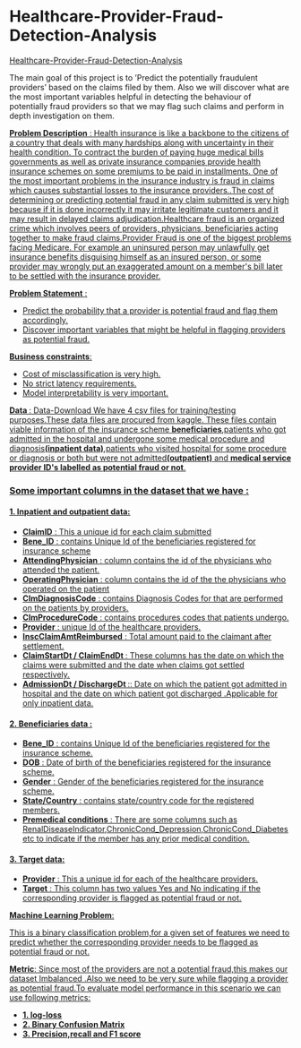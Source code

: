 # Healthcare-Provider-Fraud-Detection-Analysis 
<a href="https://medium.com/@rohansoni.jssaten2019/healthcare-provider-fraud-detection-and-analysis-machine-learning-6af6366caff2?source=friends_link&sk=9533366b150c0dc97d2323ce43578185">Healthcare-Provider-Fraud-Detection-Analysis</a>



The main goal of this project is to ’Predict the potentially fraudulent providers’ based on the claims filed by them. Also we will discover what are the most important variables helpful in detecting the behaviour of potentially fraud providers so that we may flag such claims and perform in depth investigation on them.


<b><u>Problem Description</b> : Health insurance is like a backbone to the citizens of a country that deals with
many hardships along with uncertainty in their health condition. To contract the burden of paying huge
medical bills governments as well as private insurance companies provide health insurance schemes on
some premiums to be paid in installments.
One of the most important problems in the insurance industry is fraud in claims which causes substantial
losses to the insurance providers..The cost of determining or predicting potential fraud in any claim
submitted is very high because if it is done incorrectly it may irritate legitimate customers and it may result in
delayed claims adjudication.Healthcare fraud is an organized crime which involves peers of providers,
physicians, beneficiaries acting together to make fraud claims.Provider Fraud is one of the biggest problems
facing Medicare. For example an uninsured person may unlawfully get insurance benefits disguising himself
as an insured person, or some provider may wrongly put an exaggerated amount on a member's bill later to
be settled with the insurance provider.


<b><u>Problem Statement</b> :
<ul>
<li>Predict the probability that a provider is potential fraud and flag them accordingly.</li>
<li>Discover important variables that might be helpful in flagging providers as potential fraud.</li>
</ul>


<b><u>Business constraints</b>:
<ul>
<li>Cost of misclassification is very high.</li>
<li>No strict latency requirements.</li>
<li>Model interpretability is very important.</li>
</ul>

<b>Data </b>:
<a href="https://www.kaggle.com/rohitrox/healthcare-provider-fraud-detection-analysis">Data-Download</a>
We have 4 csv files for training/testing purposes.These data files are procured from kaggle. These files
contain viable information of the insurance scheme <b>beneficiaries</b>,patients who got admitted in the hospital
and undergone some medical procedure and diagnosis<b>(inpatient data)</b>,patients who visited hospital for
some procedure or diagnosis or both but were not admitted<b>(outpatient)</b> and <b>medical service provider ID's
labelled as potential fraud or not</b>.
  
### Some important columns in the dataset that we have :
#### 1. Inpatient and outpatient data: 
<ul>
<li><b>ClaimID</b> : This a unique id for each claim submitted</li>
<li><b>Bene_ID</b> : contains Unique Id of the beneficiaries registered for insurance scheme</li>
<li><b>AttendingPhysician</b> : column contains the id of the physicians who attended the patient.</li>
<li><b>OperatingPhysician</b> : column contains the id of the the physicians who operated on the
patient</li>
<li><b>ClmDiagnosisCode</b> : contains Diagnosis Codes for that are performed on the patients by
providers.</li>
<li><b>ClmProcedureCode</b> : contains procedures codes that patients undergo.</li>
<li><b>Provider</b> :  unique Id of the healthcare providers.</li>
<li><b>InscClaimAmtReimbursed</b> : Total amount paid to the claimant after settlement.
</li>
<li><b>ClaimStartDt / ClaimEndDt </b> : These columns has the date on which the claims were
submitted and the date when claims got settled respectively.
</li>
<li><b>AdmissionDt / DischargeDt </b> :: Date on which the patient got admitted in hospital and the
date on which patient got discharged .Applicable for only inpatient data.</li>
</ul>

#### 2. Beneficiaries data :
<ul>
<li><b>Bene_ID</b> : contains Unique Id of the beneficiaries registered for the insurance scheme.</li>
<li><b>DOB</b> :  Date of birth of the beneficiaries registered for the insurance scheme.</li>
<li><b>Gender</b> : Gender of the beneficiaries registered for the insurance scheme.
</li>
<li><b>State/Country</b> : contains state/country code for the registered members.</li>
<li><b>Premedical conditions</b> :  There are some columns such as RenalDiseaseIndicator,ChronicCond_Depression,ChronicCond_Diabetes etc to indicate if
the member has any prior medical condition.
</li>
</ul>

#### 3. Target data:
<ul>
<li><b>Provider</b> : This a unique id for each of the healthcare providers.</li>
<li><b>Target</b> :  This column has two values Yes and No indicating if the corresponding provider is
flagged as potential fraud or not.</li>
</ul>
  
<b><u>Machine Learning Problem</b>: 

This is a binary classification problem,for a given set of features we
need to predict whether the corresponding provider needs to be flagged as potential fraud or not.

<b>Metric</b>: 
Since most of the providers are not a potential fraud,this makes our dataset Imbalanced .Also we
need to be very sure while flagging a provider as potential fraud.To evaluate model performance in this
scenario we can use following metrics:
<ul>
<li><b>1. log-loss</b></li>
<li><b>2. Binary Confusion Matrix</b></li>
<li><b>3. Precision,recall and F1 score</b></li>
<ul>
